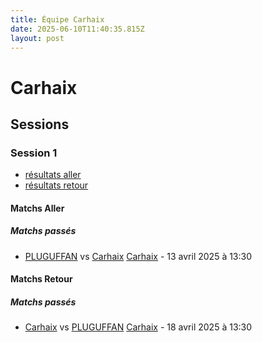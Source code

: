 ```yaml
---
title: Équipe Carhaix
date: 2025-06-10T11:40:35.815Z
layout: post
---
```


# Carhaix

## Sessions

### Session 1
- [résultats aller ](/scores/session-1/groupe-1/aller/)
- [résultats retour](/scores/session-1/groupe-1/retour/)

#### Matchs Aller

##### Matchs passés

- [PLUGUFFAN](/teams/PLUGUFFAN) vs [Carhaix](/teams/Carhaix) [Carhaix](/stades/Carhaix) - 13 avril 2025 à 13:30

#### Matchs Retour

##### Matchs passés

- [Carhaix](/teams/Carhaix) vs [PLUGUFFAN](/teams/PLUGUFFAN) [Carhaix](/stades/Carhaix) - 18 avril 2025 à 13:30

